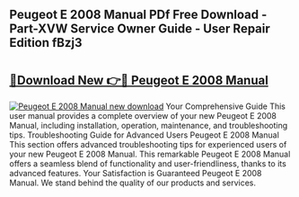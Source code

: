 ## Peugeot E 2008 Manual PDf Free Download - Part-XVW Service Owner Guide - User Repair Edition fBzj3

# <h2><a href="http://cf21911.oget.top/?id=Peugeot+E+2008+Manual">🔗Download New 👉🔴 Peugeot E 2008 Manual</a></h2>

[![Peugeot E 2008 Manual new download](https://i.imgur.com/5g1atiW.png)](http://cf21911.oget.top/?id=Peugeot+E+2008+Manual)
Your Comprehensive Guide This user manual provides a complete overview of your new Peugeot E 2008 Manual, including installation, operation, maintenance, and troubleshooting tips. Troubleshooting Guide for Advanced Users Peugeot E 2008 Manual This section offers advanced troubleshooting tips for experienced users of your new Peugeot E 2008 Manual. This remarkable Peugeot E 2008 Manual offers a seamless blend of functionality and user-friendliness, thanks to its advanced features. Your Satisfaction is Guaranteed Peugeot E 2008 Manual. We stand behind the quality of our products and services.
